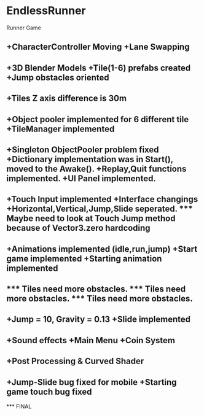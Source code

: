 # EndlessRunner
Runner Game

+CharacterController Moving
+Lane Swapping
-----
+3D Blender Models
+Tile(1-6) prefabs created
+Jump obstacles oriented
-----
+Tiles Z axis difference is 30m
-----
+Object pooler implemented for 6 different tile
+TileManager implemented
-----
+Singleton ObjectPooler problem fixed
+Dictionary implementation was in Start(), moved to the Awake().
+Replay,Quit functions implemented.
+UI Panel implemented.
-----
+Touch Input implemented
+Interface changings
+Horizontal,Vertical,Jump,Slide seperated.
*** Maybe need to look at Touch Jump method because of Vector3.zero hardcoding
-----
+Animations implemented (idle,run,jump)
+Start game implemented
+Starting animation implemented
-----
*** Tiles need more obstacles.
*** Tiles need more obstacles.
*** Tiles need more obstacles.
-----
+Jump = 10, Gravity = 0.13
+Slide implemented
-----
+Sound effects
+Main Menu
+Coin System
-----
+Post Processing & Curved Shader
-----
+Jump-Slide bug fixed for mobile
+Starting game touch bug fixed
-----
*** FINAL